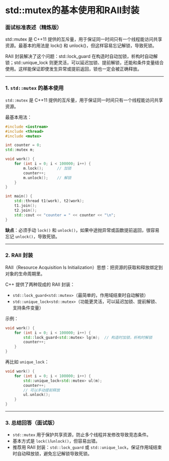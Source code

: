 # std::mutex的基本使用和RAII封装

### 面试标准表述（精炼版）
std::mutex 是 C++11 提供的互斥量，用于保证同一时间只有一个线程能访问共享资源。最基本的用法是 lock() 和 unlock()，但这样容易忘记解锁，导致死锁。

RAII 封装解决了这个问题：std::lock_guard 在构造时自动加锁，析构时自动解锁；std::unique_lock 则更灵活，可以延迟加锁、提前解锁，还能和条件变量结合使用。这样能保证即使发生异常或提前返回，锁也一定会被正确释放。

---

### 1. `std::mutex` 的基本使用

`std::mutex` 是 C++11 提供的互斥量，用于保证同一时间只有一个线程能访问共享资源。

最基本用法：

```cpp
#include <iostream>
#include <thread>
#include <mutex>

int counter = 0;
std::mutex m;

void work() {
    for (int i = 0; i < 100000; i++) {
        m.lock();      // 加锁
        counter++;
        m.unlock();    // 解锁
    }
}

int main() {
    std::thread t1(work), t2(work);
    t1.join();
    t2.join();
    std::cout << "counter = " << counter << "\n";
}
```

**缺点**：必须手动 `lock()` 和 `unlock()`，如果中途抛异常或函数提前返回，很容易忘记 `unlock()`，导致死锁。

---

### 2. RAII 封装

RAII（Resource Acquisition Is Initialization）思想：把资源的获取和释放绑定到对象的生命周期里。

C++ 提供了两种现成的 RAII 封装：

* `std::lock_guard<std::mutex>`（最简单的，作用域结束时自动解锁）
* `std::unique_lock<std::mutex>`（功能更灵活，可以延迟加锁、提前解锁、支持条件变量）

示例：

```cpp
void work() {
    for (int i = 0; i < 100000; i++) {
        std::lock_guard<std::mutex> lg(m);  // 构造时加锁，析构时解锁
        counter++;
    }
}
```

再比如 `unique_lock`：

```cpp
void work() {
    for (int i = 0; i < 100000; i++) {
        std::unique_lock<std::mutex> ul(m);
        counter++;
        // 可以手动提前释放
        ul.unlock();
    }
}
```

---

### 3. 总结回答（面试版）

* `std::mutex` 用于保护共享资源，防止多个线程并发修改导致竞态条件。
* 基本方式是 `lock()`/`unlock()`，但容易出错。
* 推荐用 RAII 封装：`std::lock_guard` 或 `std::unique_lock`，保证作用域结束时自动释放锁，避免忘记解锁导致死锁。
